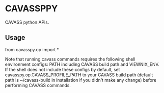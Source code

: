 # CAVASSPPY

CAVASS python APIs.

## Usage

from cavasspy.op import *

Note that running cavass commands requires the following shell environment configs: PATH including CAVASS build path and VIEWNIX_ENV.
If the shell does not include these configs by default, set cavasspy.op.CAVASS_PROFILE_PATH to your CAVASS build path (default path is ~/cavass-build in installation if you didn't make any change) before performing CAVASS commands.

